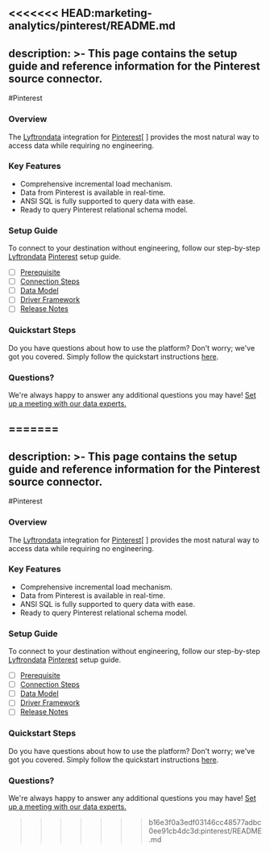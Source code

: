 <<<<<<< HEAD:marketing-analytics/pinterest/README.md
---
description: >-
  This page contains the setup guide and reference information for the Pinterest source connector.
---

#Pinterest

### Overview

The [Lyftrondata](https://www.lyftrondata.com/) integration for [Pinterest](https://www.lyftrondata.com/integration/marketing-analytics/pinterest//)[ ] provides the most natural way to access data while requiring no engineering.

### Key Features

* Comprehensive incremental load mechanism.
* Data from Pinterest is available in real-time.&#x20;
* ANSI SQL is fully supported to query data with ease.
* Ready to query Pinterest relational schema model.

### Setup Guide

To connect to your destination without engineering, follow our step-by-step [Lyftrondata](https://www.lyftrondata.com/)  [Pinterest](https://www.lyftrondata.com/integration/marketing-analytics/pinterest/) setup guide.

* [ ] [Prerequisite](../../marketing-analytics/pinterest/prerequisite.md)
* [ ] [Connection Steps](../../marketing-analytics/pinterest/connection-steps.md)
* [ ] [Data Model](../../marketing-analytics/pinterest/data-model/)
* [ ] [Driver Framework](../../marketing-analytics/pinterest/driver-framework/)
* [ ] [Release Notes](../../marketing-analytics/pinterest/release-notes.md)

### Quickstart Steps

Do you have questions about how to use the platform? Don't worry; we've got you covered. Simply follow the quickstart instructions [here](../../../marketing-analytics/pinterest/quickstart-steps.md).

### Questions? <a href="#questions" id="questions"></a>

We're always happy to answer any additional questions you may have! [Set up a meeting with our data experts.](https://www.lyftrondata.com/book-a-meeting/)

=======
---
description: >-
  This page contains the setup guide and reference information for the Pinterest source connector.
---

#Pinterest

### Overview

The [Lyftrondata](https://www.lyftrondata.com/) integration for [Pinterest](https://www.lyftrondata.com/integration/marketing-analytics/pinterest//)[ ] provides the most natural way to access data while requiring no engineering.

### Key Features

* Comprehensive incremental load mechanism.
* Data from Pinterest is available in real-time.&#x20;
* ANSI SQL is fully supported to query data with ease.
* Ready to query Pinterest relational schema model.

### Setup Guide

To connect to your destination without engineering, follow our step-by-step [Lyftrondata](https://www.lyftrondata.com/)  [Pinterest](https://www.lyftrondata.com/integration/marketing-analytics/pinterest/) setup guide.

* [ ] [Prerequisite](../../marketing-analytics/pinterest/prerequisite.md)
* [ ] [Connection Steps](../../marketing-analytics/pinterest/connection-steps.md)
* [ ] [Data Model](../../marketing-analytics/pinterest/data-model/)
* [ ] [Driver Framework](../../marketing-analytics/pinterest/driver-framework/)
* [ ] [Release Notes](../../marketing-analytics/pinterest/release-notes.md)

### Quickstart Steps

Do you have questions about how to use the platform? Don't worry; we've got you covered. Simply follow the quickstart instructions [here](../../../marketing-analytics/pinterest/quickstart-steps.md).

### Questions? <a href="#questions" id="questions"></a>

We're always happy to answer any additional questions you may have! [Set up a meeting with our data experts.](https://www.lyftrondata.com/book-a-meeting/)

>>>>>>> b16e3f0a3edf03146cc48577adbc0ee91cb4dc3d:pinterest/README.md
